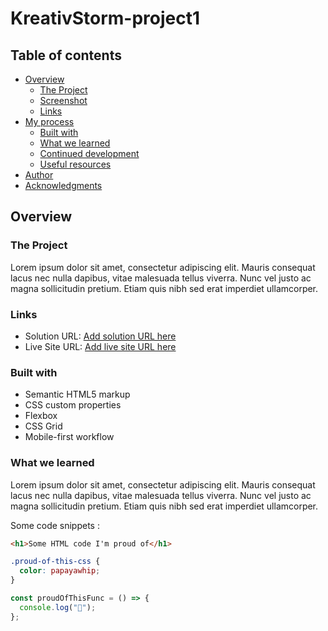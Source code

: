 # KreativStorm-project1

## Table of contents

- [Overview](#overview)
  - [The Project](#the-project)
  - [Screenshot](#screenshot)
  - [Links](#links)
- [My process](#my-process)
  - [Built with](#built-with)
  - [What we learned](#what-we-learned)
  - [Continued development](#continued-development)
  - [Useful resources](#useful-resources)
- [Author](#author)
- [Acknowledgments](#acknowledgments)

## Overview

### The Project

Lorem ipsum dolor sit amet, consectetur adipiscing elit. Mauris consequat lacus nec nulla dapibus, vitae malesuada tellus viverra. Nunc vel justo ac magna sollicitudin pretium. Etiam quis nibh sed erat imperdiet ullamcorper.

### Links

- Solution URL: [Add solution URL here](https://your-solution-url.com)
- Live Site URL: [Add live site URL here](https://your-live-site-url.com)

### Built with

- Semantic HTML5 markup
- CSS custom properties
- Flexbox
- CSS Grid
- Mobile-first workflow

### What we learned

Lorem ipsum dolor sit amet, consectetur adipiscing elit. Mauris consequat lacus nec nulla dapibus, vitae malesuada tellus viverra. Nunc vel justo ac magna sollicitudin pretium. Etiam quis nibh sed erat imperdiet ullamcorper.

Some code snippets :

```html
<h1>Some HTML code I'm proud of</h1>
```

```css
.proud-of-this-css {
  color: papayawhip;
}
```

```js
const proudOfThisFunc = () => {
  console.log("🎉");
};
```
